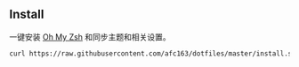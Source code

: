 ## Install

一键安装 [Oh My Zsh](https://ohmyz.sh/) 和同步主题和相关设置。

```bash
curl https://raw.githubusercontent.com/afc163/dotfiles/master/install.sh | sh
```
